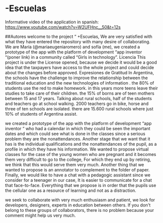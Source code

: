 # -Escuelas
Informative video of the application in spanish:  https://www.youtube.com/watch?v=W2UFHnc__50&t=12s

##Autores 
welcome to the project “ +Escuelas, We are very satisfied with what they have entered the repository with many desire of collaborating. We are María (@mariaeugeniaromero) and sofía (me), we created a prototype of the app with the platform of development “app inventor “(poner link) in a community called “Girls in technology”.
Licencia 
This project is under the License opened, because we decide it would be a good idea that the taxpayers have access to the whole project and could decide about the changes before approved.
Expresiones de Gratitud 
In Argentina, the schools have the challenge to improve the relationship between the traditional education and the new technologies of information . the 80% of students use the red to make homework. in this years more teens leave their studies to take care of their children. the 15% of borns are of teen mothers between 15 and 17 years.
Talking about rural schools,  half of the students and teachers go at school walking. 2000 teachers go in bike, horse  and three of ten schools are isolated. there are 15.600 rural schools where just 10% of students of Argentina assist.

we created a prototype of the app with the platform of development “app inventor “ who had a calendar in which they could be seen the important dates and which could see what is done in the classes since a serious problem they are the nonattendances. Another stage that we want that it has is the individual qualifications and the nonattendances of the pupil, as a profile in which they have his  information. We wanted to propose virtual classes for the case of the young women who are pregnant and it becomes them very difficult to go to the college, For which they end up by retiring, we think that this would serve them very much. Another thing that we wanted to propose is an annotator to complement to the folder of paper. Finally, we would like to have a chat with a pedagogic assistant since we consider for a teenager in our case, It is easier to communicate for a chat that face-to-face.
Everything that we propose is in order that the pupils use the cellular one as a resource of learning and not as a distraction.

we seek to collaborate with very much enthusiasm and patient, we look for developers, designers, experts in education between others. If you don't belong to these groups of collaborators, there is no problem because your comment might help us very much.
